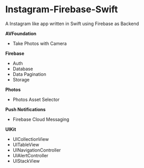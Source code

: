 # Instagram-Firebase-Swift
A Instagram like app written in Swift using Firebase as Backend

**AVFoundation**
* Take Photos with Camera

**Firebase**
* Auth
* Database
* Data Pagination
* Storage

**Photos**
* Photos Asset Selector

**Push Notifications**
* Firebase Cloud Messaging

**UIKit**
* UICollectionView
* UITableView
* UINavigationController
* UIAlertController
* UIStackView
